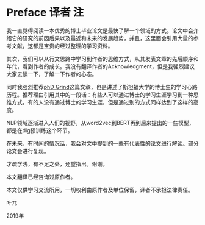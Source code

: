 # Preface 译者 注

我一直觉得阅读一本优秀的博士毕业论文是最快了解一个领域的方式。论文中会介绍它的研究的前因后果以及最近和未来的发展趋势，并且，这里面会引用大量的参考文献，这都是宝贵的经过整理的学习资料。

其次，我们可以从行文思路中学习到作者的思维方式，从其发表文章的先后顺序和年代，看到作者的成长。我没有翻译作者的Acknowledgment，但是我强烈建议大家去读一下，了解一下作者的心态。

同时我强烈推荐[phD Grind](http://www.pgbovine.net/PhD-memoir.htm)这篇文章，也是讲述了斯坦福大学的博士生的学习心路历程。推荐理由引用其中的一段话：有些人可以通过博士的学习生涯学习到一种思维方式，有的人没有通过博士的学习生涯，但是通过别的方式同样达到了这样的高度。

NLP领域逐渐进入人们的视野，从word2vec到BERT再到后来提出的一些模型，都是在dig预训练这个环节。

在未来，有时间的情况话，我会对文中提到的一些有代表性的论文进行解读。部分论文会进行复现。

才疏学浅，有不足之处，还望指出。谢谢。

本文翻译已经咨询过原作者。

本文仅供学习交流所用，一切权利由原作者及单位保留，译者不承担法律责任。

 

 

叶兀

2019年
